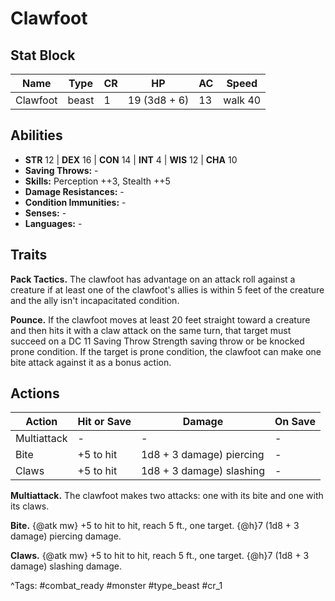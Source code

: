 # Clawfoot

## Stat Block

| Name | Type | CR | HP | AC | Speed |
|------|------|----|----|----|-------|
| Clawfoot | beast | 1 | 19 (3d8 + 6) | 13 | walk 40 |

## Abilities

- **STR** 12 | **DEX** 16 | **CON** 14 | **INT** 4 | **WIS** 12 | **CHA** 10
- **Saving Throws:** -  
- **Skills:** Perception ++3, Stealth ++5  
- **Damage Resistances:** -  
- **Condition Immunities:** -  
- **Senses:** -  
- **Languages:** -

## Traits

**Pack Tactics.** The clawfoot has advantage on an attack roll against a creature if at least one of the clawfoot's allies is within 5 feet of the creature and the ally isn't incapacitated condition.

**Pounce.** If the clawfoot moves at least 20 feet straight toward a creature and then hits it with a claw attack on the same turn, that target must succeed on a DC 11 Saving Throw Strength saving throw or be knocked prone condition. If the target is prone condition, the clawfoot can make one bite attack against it as a bonus action.


## Actions

| Action | Hit or Save | Damage | On Save |
|--------|--------------|--------|----------|
| Multiattack | - | - | - |
| Bite | +5 to hit | 1d8 + 3 damage) piercing | - |
| Claws | +5 to hit | 1d8 + 3 damage) slashing | - |

**Multiattack.** The clawfoot makes two attacks: one with its bite and one with its claws.

**Bite.** {@atk mw} +5 to hit to hit, reach 5 ft., one target. {@h}7 (1d8 + 3 damage) piercing damage.

**Claws.** {@atk mw} +5 to hit to hit, reach 5 ft., one target. {@h}7 (1d8 + 3 damage) slashing damage.


^Tags: #combat_ready #monster #type_beast #cr_1